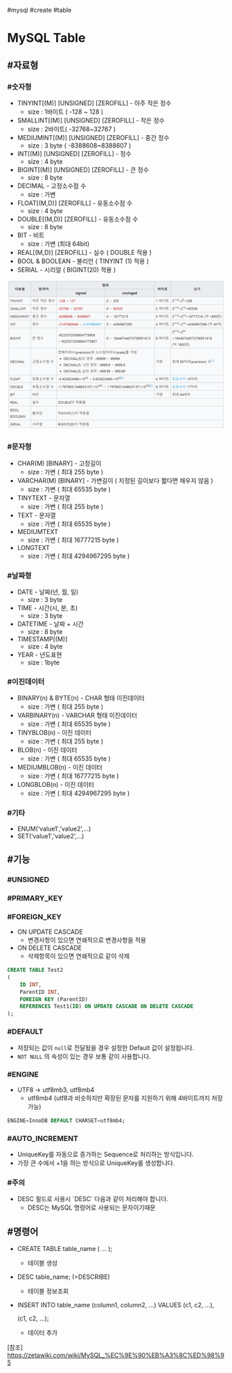 \#mysql #create #table

# MySQL Table

## #자료형

### #숫자형

- TINYINT[(M)] [UNSIGNED] [ZEROFILL] - 아주 작은 정수
  - size : 1바이트 ( -128 ~ 128 )
- SMALLINT[(M)] [UNSIGNED] [ZEROFILL] - 작은 정수
  - size : 2바이트( -32768~32767 )
- MEDIUMINT[(M)] [UNSIGNED] [ZEROFILL] - 중간 정수
  - size : 3 byte ( -8388608~8388607 )
- INT[(M)] [UNSIGNED] [ZEROFILL] - 정수
  - size : 4 byte
- BIGINT[(M)] [UNSIGNED] [ZEROFILL] - 큰 정수
  - size : 8 byte
- DECIMAL - 고정소수점 수
  - size : 가변
- FLOAT[(M,D)] [ZEROFILL] - 유동소수점 수
  - size : 4 byte 
- DOUBLE[(M,D)] [ZEROFILL] - 유동소수점 수
  - size : 8 byte
- BIT - 비트
  - size : 가변 (최대 64bit)
- REAL[(M,D)] [ZEROFILL] - 실수 ( DOUBLE 적용 )
- BOOL & BOOLEAN - 불리언 ( TINYINT (1) 적용 )
- SERIAL - 시리얼 ( BIGINT(20) 적용 )

![1554861323827](1554861323827.png)

### #문자형

- CHAR(M) [BINARY] - 고정길이
  - size : 가변 ( 최대 255 byte )
- VARCHAR(M) [BINARY] - 가변길이 ( 지정된 길이보다 짧다면 채우지 않음 )
  - size : 가변 ( 최대 65535 byte )
- TINYTEXT - 문자열
  - size : 가변 ( 최대 255 byte ) 
- TEXT - 문자열
  - size : 가변 ( 최대 65535 byte )
- MEDIUMTEXT
  - size : 가변 ( 최대 16777215 byte )
- LONGTEXT
  - size : 가변 ( 최대 4294967295 byte )

### #날짜형

- DATE - 날짜(년, 월, 일)
  - size : 3 byte
- TIME - 시간(시, 분, 초)
  - size : 3 byte
- DATETIME - 날짜 + 시간
  - size : 8 byte
- TIMESTAMP[(M)] 
  - size : 4 byte
- YEAR - 년도표현
  - size : 1byte

### #이진데이터

- BINARY(n) & BYTE(n) - CHAR 형태 이진데이터
  - size : 가변 ( 최대 255 byte ) 
- VARBINARY(n) - VARCHAR 형태 이진데이터
  - size : 가변 ( 최대 65535 byte ) 
- TINYBLOB(n) - 이진 데이터
  - size : 가변 ( 최대 255 byte ) 
- BLOB(n) - 이진 데이터
  - size : 가변 ( 최대 65535 byte )
- MEDIUMBLOB(n) - 이진 데이터
  - size : 가변 ( 최대 16777215 byte )
- LONGBLOB(n) - 이진 데이터
  - size : 가변 ( 최대 4294967295 byte )

### #기타

- ENUM(‘value1′,’value2’,…)
- SET(‘value1′,’value2’,…)



## #기능

### #UNSIGNED



### #PRIMARY_KEY



### #FOREIGN_KEY

- ON UPDATE CASCADE
  - 변경사항이 있으면 연쇄적으로 변경사항을 적용
- ON DELETE CASCADE
  - 삭제항목이 있으면 연쇄적으로 같이 삭제

```sql
CREATE TABLE Test2
(
    ID INT,
    ParentID INT,
    FOREIGN KEY (ParentID)
    REFERENCES Test1(ID) ON UPDATE CASCADE ON DELETE CASCADE
);
```



### #DEFAULT

- 저장되는 값이 `null`로 전달됬을 경우 설정한 Default 값이 설정됩니다.
- `NOT NULL` 의 속성이 있는 경우 보통 같이 사용합니다.



### #ENGINE

- UTF8 -> utf8mb3, utf8mb4
  - utf8mb4 (utf8과 비슷하지만 확장된 문자를 지원하기 위해 4바이트까지 저장가능)

```sql
ENGINE=InnoDB DEFAULT CHARSET=utf8mb4;
```



### #AUTO_INCREMENT

- UniqueKey를 자동으로 증가하는 Sequence로 처리하는 방식입니다.
- 가장 큰 수에서 +1을 하는 방식으로 UniqueKey를 생성합니다.



### #주의

- DESC 필드로 사용시 \`DESC\` 다음과 같이 처리해야 합니다.
  - DESC는 MySQL 명령어로 사용되는 문자이기때문





## #명령어

- CREATE TABLE table_name ( ... );

  - 테이블 생성

- DESC table_name; (=DESCRIBE)

  - 테이블 정보조회

- INSERT INTO table_name (column1, column2, ...) VALUES
  (c1, c2, ...),

  (c1, c2, ...);

  - 데이터 추가

  



[참조] https://zetawiki.com/wiki/MySQL_%EC%9E%90%EB%A3%8C%ED%98%95